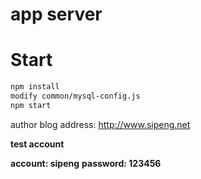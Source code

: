 # app server 

# Start

```bash
npm install
modify common/mysql-config.js
npm start
```
 author blog address:  http://www.sipeng.net

**test account**

**account: sipeng**
**password: 123456**